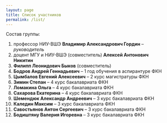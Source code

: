 ```yaml
---
layout: page
title: Список участников
permalink: /list/
---
```


Состав группы:

1. профессор НИУ-ВШЭ **Владимир Александрович Гордин** – _руководитель_
2.   доцент МГУ и НИУ-ВШЭ (совместитель) **Алексей Антонович Никитин**
3.   **Филипп Леонидович Быков** (совместитель)
4. **Бодров Андрей Геннадьевич** – 1 год обучения в аспирантуре ФКН
5. **Цымбалов Евгений Алексеевич** – 2 курс магистратуры ФКН
6. **Зимин Степан** – 4 курс бакалавриата ФКН
7. **Ломакина Ольга** – 4 курс бакалавриата ФКН
8. **Сахарова Екатерина** – 4 курс бакалавриата ФКН
9. **Шемендюк Александр Андреевич** – 3 курс бакалавриата ФКН
10. **Каледин Максим** – 3 курс бакалавриата ФКН
11. **Савостьянов Антон Сергеевич** – 3 курс бакалавриата ФКН
12. **Бодиштяну Валерия Игоревна** – 3 курс бакалавриата ФКН
